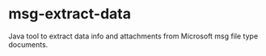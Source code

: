# msg-extract-data
Java tool to extract data info and attachments from Microsoft msg file type documents.
